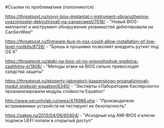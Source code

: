 #Ссылки по проблематике
(пополняются)

https://threatpost.ru/novyj-bios-implantat-i-instrument-obnaruzheniya-uyazvimostej-debyutirovali-na-cansecwest/7018/ - "Новый BIOS-имплантат и инструмент обнаружения уязвимостей дебютировали на CanSecWest"

https://threatpost.ru/firmware-bug-in-osx-could-allow-installation-of-low-level-rootkits/8728/ - "Брешь в прошивке позволяет внедрить руткит под OS X"

https://threatpost.ru/ataki-na-bios-sil-no-prevoshodyat-sredstva-zashhitny-e/1808/ - "Методы атаки на BIOS сильно превосходят средства защиты"

https://threatpost.ru/eksperty-laboratorii-kasperskogo-proanalizirovali-modul-stojkosti-equation/6340/ - "Эксперты «Лаборатории Касперского» проанализировали модуль стойкости Equation"

http://www.securitylab.ru/news/476986.php - "Производители встраиваемых устройств не тестируют их безопасность"

https://xakep.ru/2013/04/06/60404/ - "Исходный код AMI-BIOS и ключи подписи UEFI попали в открытый доступ"
